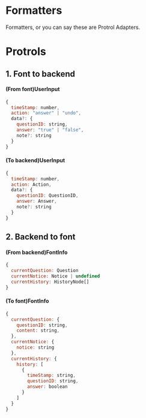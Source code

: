 # Formatters

Formatters, or you can say these are Protrol Adapters.

# Protrols

## 1. Font to backend

#### (From font)UserInput

```javascript
{
  timeStamp: number,
  action: "answer" | "undo",
  data?: {
    questionID: string,
    answer: "true" | "false",
    note?: string
  }
}
```

#### (To backend)UserInput

```javascript
{
  timeStamp: number,
  action: Action,
  data?: {
    questionID: QuestionID,
    answer: Answer,
    note?: string
  }
}
```

## 2. Backend to font

#### (From backend)FontInfo

```javascript
{
  currentQuestion: Question
  currentNotice: Notice | undefined
  currentHistory: HistoryNode[]
}
```

#### (To font)FontInfo

```javascript
{
  currentQuestion: {
    questionID: string,
    content: string,
  },
  currentNotice: {
    notice: string
  },
  currentHistory: {
    history: [
      {
        timeStamp: string,
        questionID: string,
        answer: boolean
      }
    ]
  }
}
```
